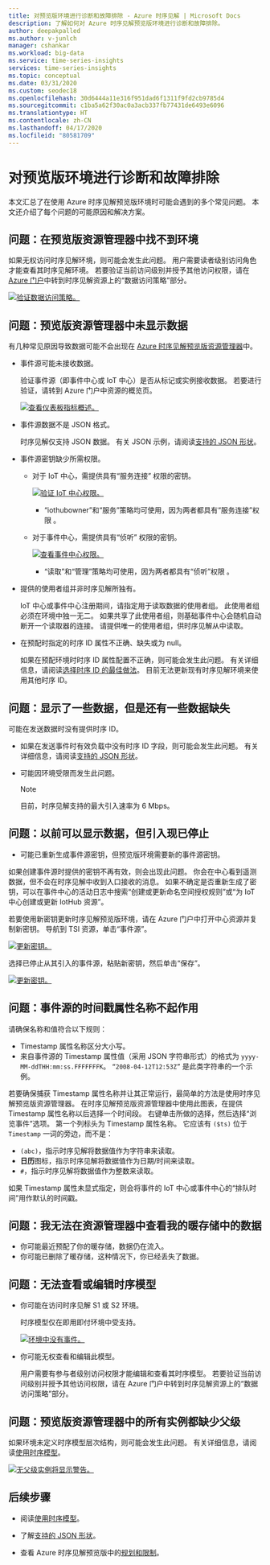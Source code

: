```yaml
---
title: 对预览版环境进行诊断和故障排除 - Azure 时序见解 | Microsoft Docs
description: 了解如何对 Azure 时序见解预览版环境进行诊断和故障排除。
author: deepakpalled
ms.author: v-junlch
manager: cshankar
ms.workload: big-data
ms.service: time-series-insights
services: time-series-insights
ms.topic: conceptual
ms.date: 03/31/2020
ms.custom: seodec18
ms.openlocfilehash: 30d6444a11e316f951dad6f1311f9fd2cb9785d4
ms.sourcegitcommit: c1ba5a62f30ac0a3acb337fb77431de6493e6096
ms.translationtype: HT
ms.contentlocale: zh-CN
ms.lasthandoff: 04/17/2020
ms.locfileid: "80581709"
---
```

# <a name="diagnose-and-troubleshoot-a-preview-environment"></a>对预览版环境进行诊断和故障排除

本文汇总了在使用 Azure 时序见解预览版环境时可能会遇到的多个常见问题。 本文还介绍了每个问题的可能原因和解决方案。

## <a name="problem-i-cant-find-my-environment-in-the-preview-explorer"></a>问题：在预览版资源管理器中找不到环境

如果无权访问时序见解环境，则可能会发生此问题。 用户需要读者级别访问角色才能查看其时序见解环境。 若要验证当前访问级别并授予其他访问权限，请在 [Azure 门户](https://portal.azure.cn/)中转到时序见解资源上的“数据访问策略”部分。 

  [![验证数据访问策略。](./media/preview-troubleshoot/verify-data-access-policies.png)](./media/preview-troubleshoot/verify-data-access-policies.png#lightbox)

## <a name="problem-no-data-is-seen-in-the-preview-explorer"></a>问题：预览版资源管理器中未显示数据

有几种常见原因导致数据可能不会出现在 [Azure 时序见解预览版资源管理器](https://insights.timeseries.azure.com/preview)中。

- 事件源可能未接收数据。

    验证事件源（即事件中心或 IoT 中心）是否从标记或实例接收数据。 若要进行验证，请转到 Azure 门户中资源的概览页。

    [![查看仪表板指标概述。](./media/preview-troubleshoot/verify-dashboard-metrics.png)](./media/preview-troubleshoot/verify-dashboard-metrics.png#lightbox)

- 事件源数据不是 JSON 格式。

    时序见解仅支持 JSON 数据。 有关 JSON 示例，请阅读[支持的 JSON 形状](./how-to-shape-query-json.md)。

- 事件源密钥缺少所需权限。

  * 对于 IoT 中心，需提供具有“服务连接”  权限的密钥。

    [![验证 IoT 中心权限。](./media/preview-troubleshoot/verify-correct-permissions.png)](./media/preview-troubleshoot/verify-correct-permissions.png#lightbox)

    * “iothubowner”和“服务”策略均可使用，因为两者都具有“服务连接”权限    。

  * 对于事件中心，需提供具有“侦听”  权限的密钥。
  
    [![查看事件中心权限。](./media/preview-troubleshoot/verify-eh-permissions.png)](./media/preview-troubleshoot/verify-eh-permissions.png#lightbox)

    * “读取”和“管理”策略均可使用，因为两者都具有“侦听”权限    。

- 提供的使用者组并非时序见解所独有。

    IoT 中心或事件中心注册期间，请指定用于读取数据的使用者组。 此使用者组必须在环境中独一无二。 如果共享了此使用者组，则基础事件中心会随机自动断开一个读取器的连接。 请提供唯一的使用者组，供时序见解从中读取。

- 在预配时指定的时序 ID 属性不正确、缺失或为 null。

    如果在预配环境时时序 ID 属性配置不正确，则可能会发生此问题。 有关详细信息，请阅读[选择时序 ID 的最佳做法](./time-series-insights-update-how-to-id.md)。 目前无法更新现有时序见解环境来使用其他时序 ID。

## <a name="problem-some-data-shows-but-some-is-missing"></a>问题：显示了一些数据，但是还有一些数据缺失

可能在发送数据时没有提供时序 ID。

- 如果在发送事件时有效负载中没有时序 ID 字段，则可能会发生此问题。 有关详细信息，请阅读[支持的 JSON 形状](./how-to-shape-query-json.md)。
- 可能因环境受限而发生此问题。

    > [!NOTE]
    > 目前，时序见解支持的最大引入速率为 6 Mbps。

## <a name="problem-data-was-showing-but-now-ingestion-has-stopped"></a>问题：以前可以显示数据，但引入现已停止

- 可能已重新生成事件源密钥，但预览版环境需要新的事件源密钥。

如果创建事件源时提供的密钥不再有效，则会出现此问题。 你会在中心看到遥测数据，但不会在时序见解中收到入口接收的消息。 如果不确定是否重新生成了密钥，可以在事件中心的活动日志中搜索“创建或更新命名空间授权规则”或“为 IoT 中心创建或更新 IotHub 资源”。 

若要使用新密钥更新时序见解预览版环境，请在 Azure 门户中打开中心资源并复制新密钥。 导航到 TSI 资源，单击“事件源”。 

   [![更新密钥。](./media/preview-troubleshoot/update-hub-key-step-1.png)](./media/preview-troubleshoot/update-hub-key-step-1.png#lightbox)

选择已停止从其引入的事件源，粘贴新密钥，然后单击“保存”。

   [![更新密钥。](./media/preview-troubleshoot/update-hub-key-step-2.png)](./media/preview-troubleshoot/update-hub-key-step-2.png#lightbox)

## <a name="problem-my-event-sources-timestamp-property-name-doesnt-work"></a>问题：事件源的时间戳属性名称不起作用

请确保名称和值符合以下规则：

* Timestamp 属性名称区分大小写。
* 来自事件源的 Timestamp 属性值（采用 JSON 字符串形式）的格式为 `yyyy-MM-ddTHH:mm:ss.FFFFFFFK`。 `“2008-04-12T12:53Z”` 是此类字符串的一个示例。

若要确保捕获 Timestamp 属性名称并让其正常运行，最简单的方法是使用时序见解预览版资源管理器。 在时序见解预览版资源管理器中使用此图表，在提供 Timestamp 属性名称以后选择一个时间段。 右键单击所做的选择，然后选择“浏览事件”选项。  第一个列标头为 Timestamp 属性名称。 它应该有 `($ts)` 位于 `Timestamp` 一词的旁边，而不是：

* `(abc)`，指示时序见解将数据值作为字符串来读取。
* **日历**图标，指示时序见解将数据值作为日期/时间来读取。
* `#`，指示时序见解将数据值作为整数来读取。

如果 Timestamp 属性未显式指定，则会将事件的 IoT 中心或事件中心的“排队时间”用作默认的时间戳。

## <a name="problem-i-cant-view-data-from-my-warm-store-in-the-explorer"></a>问题：我无法在资源管理器中查看我的暖存储中的数据

- 你可能最近预配了你的暖存储，数据仍在流入。
- 你可能已删除了暖存储，这种情况下，你已经丢失了数据。

## <a name="problem-i-cant-view-or-edit-my-time-series-model"></a>问题：无法查看或编辑时序模型

- 你可能在访问时序见解 S1 或 S2 环境。

   时序模型仅在即用即付环境中受支持。 

   [![环境中没有事件。](./media/preview-troubleshoot/troubleshoot-no-events.png)](./media/preview-troubleshoot/troubleshoot-no-events.png#lightbox)

- 你可能无权查看和编辑此模型。

   用户需要有参与者级别访问权限才能编辑和查看其时序模型。 若要验证当前访问级别并授予其他访问权限，请在 Azure 门户中转到时序见解资源上的“数据访问策略”部分。 

## <a name="problem-all-my-instances-in-the-preview-explorer-lack-a-parent"></a>问题：预览版资源管理器中的所有实例都缺少父级

如果环境未定义时序模型层次结构，则可能会发生此问题。 有关详细信息，请阅读[使用时序模型](./time-series-insights-update-how-to-tsm.md)。

  [![无父级实例将显示警告。](./media/preview-troubleshoot/unparented-instances.png)](./media/preview-troubleshoot/unparented-instances.png#lightbox)

## <a name="next-steps"></a>后续步骤

- 阅读[使用时序模型](./time-series-insights-update-how-to-tsm.md)。

- 了解[支持的 JSON 形状](./how-to-shape-query-json.md)。

- 查看 Azure 时序见解预览版中的[规划和限制](./time-series-insights-update-plan.md)。

